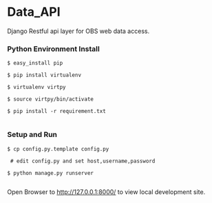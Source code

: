 Data_API
========

Django Restful api layer for OBS web data access.

### Python Environment Install
<pre><code>$ easy_install pip <br>
$ pip install virtualenv <br>
$ virtualenv virtpy <br>
$ source virtpy/bin/activate <br>
$ pip install -r requirement.txt <br>
</code></pre>

###  Setup and Run
<pre><code>$ cp config.py.template config.py <br>
 # edit config.py and set host,username,password <br>
$ python manage.py runserver <br>
</code></pre>

Open Browser to  http://127.0.0.1:8000/ to view local development site.
